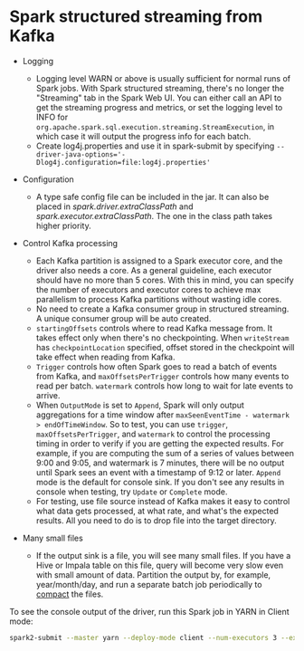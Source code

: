 # Spark structured streaming from Kafka

* Logging
  * Logging level WARN or above is usually sufficient for normal runs of Spark jobs.  With Spark structured streaming, there's no longer the "Streaming" tab in the Spark Web UI. You can either call an API to get the streaming progress and metrics, or set the logging level to INFO for `org.apache.spark.sql.execution.streaming.StreamExecution`, in which case it will output the progress info for each batch.
  * Create log4j.properties and use it in spark-submit by specifying `--driver-java-options='-Dlog4j.configuration=file:log4j.properties'`


* Configuration
  * A type safe config file can be included in the jar.  It can also be placed in _spark.driver.extraClassPath_ and _spark.executor.extraClassPath_.  The one in the class path takes higher priority.

  
* Control Kafka processing
  * Each Kafka partition is assigned to a Spark executor core, and the driver also needs a core.  As a general guideline, each executor should have no more than 5 cores.  With this in mind, you can specify the number of executors and executor cores to achieve max parallelism to process Kafka partitions without wasting idle cores. 
  * No need to create a Kafka consumer group in structured streaming.  A unique consumer group will be auto created.
  * `startingOffsets` controls where to read Kafka message from.  It takes effect only when there's no checkpointing.  When `writeStream` has `checkpointLocation` specified, offset stored in the checkpoint will take effect when reading from Kafka.
  * `Trigger` controls how often Spark goes to read a batch of events from Kafka, and `maxOffsetsPerTrigger` controls how many events to read per batch.  `watermark` controls how long to wait for late events to arrive.  
  * When `OutputMode` is set to `Append`, Spark will only output aggregations for a time window after `maxSeenEventTime - watermark > endOfTimeWindow`.  So to test, you can use `trigger`, `maxOffsetsPerTrigger`, and `watermark` to control the processing timing in order to verify if you are getting the expected results.  For example, if you are computing the sum of a series of values between 9:00 and 9:05, and watermark is 7 minutes, there will be no output until Spark sees an event with a timestamp of 9:12 or later.  `Append` mode is the default for console sink.  If you don't see any results in console when testing, try `Update` or `Complete` mode.
  * For testing, use file source instead of Kafka makes it easy to control what data gets processed, at what rate, and what's the expected results.  All you need to do is to drop file into the target directory.

* Many small files
  * If the output sink is a file, you will see many small files.  If you have a Hive or Impala table on this file, query will become very slow even with small amount of data.  Partition the output by, for example, year/month/day, and run a separate batch job periodically to [compact](/IoTKafkaSpark/3.Compact) the files. 
  
To see the console output of the driver, run this Spark job in YARN in Client mode:
```bash
spark2-submit --master yarn --deploy-mode client --num-executors 3 --executor-cores 3 --jars /opt/libs/config-1.3.1.jar --class org.pliu.iot.sim.streaming ./original-sim-streaming-0.0.1.jar
```